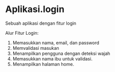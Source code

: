 # Aplikasi.login
Sebuah aplikasi dengan fitur login

Alur Fitur Login:
1. Memasukkan nama, email, dan password
2. Memvalidasi masukan
3. Menampilkan pengguna dengan deteksi wajah
4. Memasukkan nama ibu untuk validasi.
5. Menampilkan halaman home.
